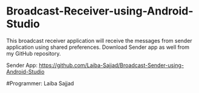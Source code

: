 # Broadcast-Receiver-using-Android-Studio
This broadcast receiver application will receive the messages from sender application using shared preferences.
Download Sender app as well from my GitHub repository.

Sender App: https://github.com/Laiba-Sajjad/Broadcast-Sender-using-Android-Studio

#Programmer: Laiba Sajjad
